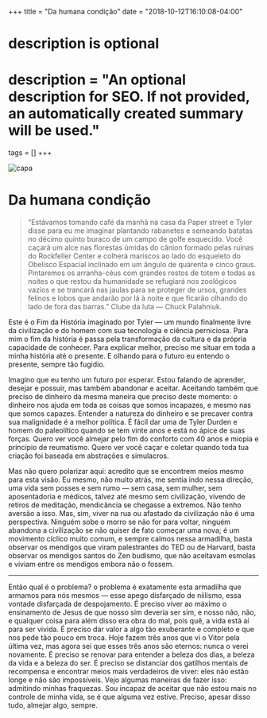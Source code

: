 +++
title = "Da humana condição"
date = "2018-10-12T16:10:08-04:00"

#
# description is optional
#
# description = "An optional description for SEO. If not provided, an automatically created summary will be used."

tags = []
+++

![capa](https://miro.medium.com/max/720/1*m0K1nPN9H1w0W8BgkO-Qpg.png)

# Da humana condição

>“Estávamos tomando café da manhã na casa da Paper street e Tyler disse para eu me imaginar plantando rabanetes e semeando batatas no décimo quinto buraco de um campo de golfe esquecido. Você caçará um alce nas florestas úmidas do cânion formado pelas ruínas do Rockfeller Center e colherá mariscos ao lado do esqueleto do Obelisco Espacial inclinado em um ângulo de quarenta e cinco graus. Pintaremos os arranha-céus com grandes rostos de totem e todas as noites o que restou da humanidade se refugiará nos zoológicos vazios e se trancará nas jaulas para se proteger de ursos, grandes felinos e lobos que andarão por lá à noite e que ficarão olhando do lado de fora das barras.” Clube da luta — Chuck Palahniuk.

Este é o Fim da História imaginado por Tyler — um mundo finalmente livre da civilização e do homem com sua tecnologia e ciência perniciosa. Para mim o fim da história é passa pela transformação da cultura e da própria capacidade de conhecer. Para explicar melhor, preciso me situar em toda a minha história até o presente. E olhando para o futuro eu entendo o presente, sempre tão fugidio.

Imagino que eu tenho um futuro por esperar. Estou falando de aprender, desejar e possuir, mas também abandonar e aceitar. Aceitando também que preciso de dinheiro da mesma maneira que preciso deste momento: o dinheiro nos ajuda em toda as coisas que somos incapazes, e mesmo nas que somos capazes. Entender a natureza do dinheiro e se precaver contra sua malignidade é a melhor política. É fácil dar uma de Tyler Durden e homem do paleolítico quando se tem vinte anos e está no ápice de suas forças. Quero ver você almejar pelo fim do conforto com 40 anos e miopia e princípio de reumatismo. Quero ver você caçar e coletar quando toda tua criação foi baseada em abstrações e simulacros.

Mas não quero polarizar aqui: acredito que se encontrem meios mesmo para esta visão. Eu mesmo, não muito atrás, me sentia indo nessa direção, uma vida sem posses e sem rumo — sem casa, sem mulher, sem aposentadoria e médicos, talvez até mesmo sem civilização, vivendo de retiros de meditação, mendicância se chegasse a extremos. Não tenho aversão a isso. Mas, sim, viver na rua ou afastado da civilização não é uma perspectiva. Ninguém sobe o morro se não for para voltar, ninguém abandona a civilização se não quiser de fato começar uma nova; é um movimento cíclico muito comum, e sempre caímos nessa armadilha, basta observar os mendigos que viram palestrantes do TED ou de Harvard, basta observar os mendigos santos do Zen budismo, que não aceitavam esmolas e viviam entre os mendigos embora não o fossem.

---

Então qual é o problema? o problema é exatamente esta armadilha que armamos para nós mesmos — esse apego disfarçado de niilismo, essa vontade disfarçada de despojamento. É preciso viver ao máximo o ensinamento de Jesus de que nosso sim deveria ser sim, e nosso não, não, e qualquer coisa para além disso era obra do mal, pois quê, a vida está aí para ser vivida. É preciso dar valor a algo tão exuberante e completo e que nos pede tão pouco em troca. Hoje fazem três anos que vi o Vitor pela última vez, mas agora sei que esses três anos são eternos: nunca o verei novamente. É preciso se renovar para entender a beleza dos dias, a beleza da vida e a beleza do ser. É preciso se distanciar dos gatilhos mentais de recompensa e encontrar meios mais verdadeiros de viver: eles não estão longe e não são impossíveis. Vejo algumas maneiras de fazer isso: admitindo minhas fraquezas. Sou incapaz de aceitar que não estou mais no controle de minha vida, se é que alguma vez estive. Preciso, apesar disso tudo, almejar algo, sempre.
